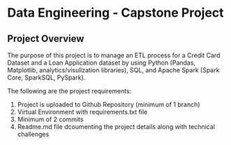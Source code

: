 # Data Engineering - Capstone Project

## Project Overview
The purpose of this project is to manage an ETL process for a Credit Card Dataset and a Loan Application dataset by using Python (Pandas, Matplotlib, analytics/visulization libraries), SQL, and Apache Spark (Spark Core, SparkSQL, PySpark).

The following are the project requirements:
1. Project is uploaded to Github Repository (minimum of 1 branch)
2. Virtual Environment with requirements.txt file
3. Minimum of 2 commits
4. Readme.md file dcoumenting the project details along with technical challenges
